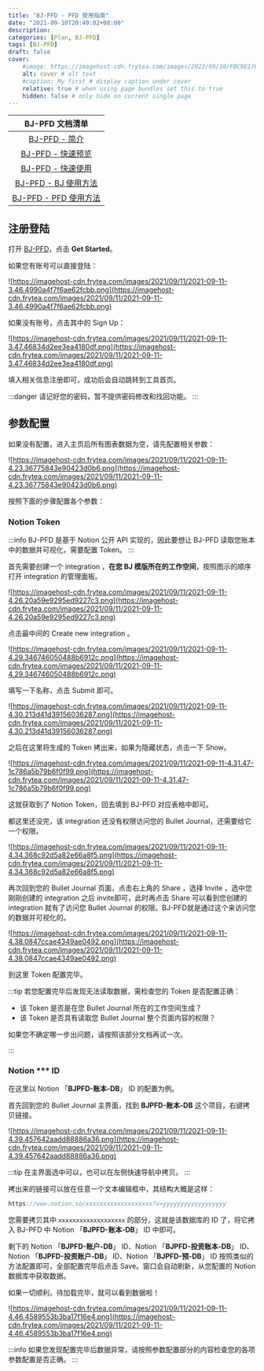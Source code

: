 ```yaml
---
title: "BJ-PFD - PFD 使用指南"
date: "2021-09-10T20:40:02+08:00"
description: 
categories: [Plan, BJ-PFD]
tags: [BJ-PFD]
draft: false
cover:
    #image: https://imagehost-cdn.frytea.com/images/2022/09/10/FBC9E170-AC72-44AA-8A17-4D21BCCC7AE21dda98e00bd9bc36.jpg # image path/url
    alt: cover # alt text
    #caption: My first # display caption under cover
    relative: true # when using page bundles set this to true
    hidden: false # only hide on current single page
---
```


| BJ-PFD 文档清单 |
| :--: |
| [BJ-PFD - 简介](/technology/bj-pfd/intro/) |
| [BJ-PFD - 快速预览](/technology/bj-pfd/overview/) |
| [BJ-PFD - 快速使用](/technology/bj-pfd/quick-start/) |
| [BJ-PFD - BJ 使用方法](/technology/bj-pfd/bj-tutor/) |
| [BJ-PFD - PFD 使用方法](/technology/bj-pfd/pfd-tutor/) |

## 注册登陆

打开 [BJ-PFD](https://bjpfd.frytea.com)，点击 **Get Started**。

如果您有账号可以直接登陆：

![https://imagehost-cdn.frytea.com/images/2021/09/11/2021-09-11-3.46.4990a4f7f6ae62fcbb.png](https://imagehost-cdn.frytea.com/images/2021/09/11/2021-09-11-3.46.4990a4f7f6ae62fcbb.png)

如果没有账号，点击其中的 Sign Up：

![https://imagehost-cdn.frytea.com/images/2021/09/11/2021-09-11-3.47.46834d2ee3ea4180df.png](https://imagehost-cdn.frytea.com/images/2021/09/11/2021-09-11-3.47.46834d2ee3ea4180df.png)

填入相关信息注册即可，成功后会自动跳转到工具首页。

:::danger
请记好您的密码，暂不提供密码修改和找回功能。
:::

## 参数配置

如果没有配置，进入主页后所有图表数据为空，请先配置相关参数：

![https://imagehost-cdn.frytea.com/images/2021/09/11/2021-09-11-4.23.36775843e90423d0b6.png](https://imagehost-cdn.frytea.com/images/2021/09/11/2021-09-11-4.23.36775843e90423d0b6.png)

按照下面的步骤配置各个参数：

###  Notion **Token**

:::info
BJ-PFD 是基于 Notion 公开 API 实现的，因此要想让 BJ-PFD 读取您账本中的数据并可视化，需要配置 Token。
:::

首先需要创建一个 integration ，**在您 BJ 模版所在的工作空间**，按照图示的顺序打开 integration 的管理面板。

![https://imagehost-cdn.frytea.com/images/2021/09/11/2021-09-11-4.26.20a59e9295ed9227c3.png](https://imagehost-cdn.frytea.com/images/2021/09/11/2021-09-11-4.26.20a59e9295ed9227c3.png)

点击最中间的 Create new integration 。

![https://imagehost-cdn.frytea.com/images/2021/09/11/2021-09-11-4.29.346746050488b6912c.png](https://imagehost-cdn.frytea.com/images/2021/09/11/2021-09-11-4.29.346746050488b6912c.png)

填写一下名称，点击 Submit 即可。

![https://imagehost-cdn.frytea.com/images/2021/09/11/2021-09-11-4.30.213d41d39156036287.png](https://imagehost-cdn.frytea.com/images/2021/09/11/2021-09-11-4.30.213d41d39156036287.png)

之后在这里将生成的 Token 拷出来，如果为隐藏状态，点击一下 Show。

![https://imagehost-cdn.frytea.com/images/2021/09/11/2021-09-11-4.31.47-1c786a5b79b6f0f99.png](https://imagehost-cdn.frytea.com/images/2021/09/11/2021-09-11-4.31.47-1c786a5b79b6f0f99.png)

这就获取到了 Notion Token，回去填到 BJ-PFD 对应表格中即可。

都这里还没完，该 integration 还没有权限访问您的 Bullet Journal，还需要给它一个权限。

![https://imagehost-cdn.frytea.com/images/2021/09/11/2021-09-11-4.34.368c92d5a82e66a8f5.png](https://imagehost-cdn.frytea.com/images/2021/09/11/2021-09-11-4.34.368c92d5a82e66a8f5.png)

再次回到您的 Bullet Journal 页面，点击右上角的 Share ，选择 Invite ，选中您刚刚创建的 integration 之后 invite即可，此时再点击 Share 可以看到您创建的 integration 就有了访问您 Bullet Journal 的权限。BJ-PFD就是通过这个来访问您的数据并可视化的。

![https://imagehost-cdn.frytea.com/images/2021/09/11/2021-09-11-4.38.0847ccae4349ae0492.png](https://imagehost-cdn.frytea.com/images/2021/09/11/2021-09-11-4.38.0847ccae4349ae0492.png)

到这里 Token 配置完毕。

:::tip
若您配置完毕后发现无法读取数据，需检查您的 Token 是否配置正确：
 - 该 Token 是否是在您 Bullet Journal 所在的工作空间生成？
 - 该 Token 是否具有读取您 Bullet Journal 整个页面内容的权限？

如果您不确定哪一步出问题，请按照该部分文档再试一次。

:::

### Notion *** ID

在这里以 Notion 「**BJPFD-账本-DB**」 ID 的配置为例。

首先回到您的 Bullet Journal 主界面，找到 **BJPFD-账本-DB** 这个项目，右键拷贝链接。

![https://imagehost-cdn.frytea.com/images/2021/09/11/2021-09-11-4.39.457642aadd88886a36.png](https://imagehost-cdn.frytea.com/images/2021/09/11/2021-09-11-4.39.457642aadd88886a36.png)

:::tip
在主界面选中可以，也可以在左侧快速导航中拷贝。
:::

拷出来的链接可以放在任意一个文本编辑框中，其结构大概是这样：

```jsx
https://www.notion.so/xxxxxxxxxxxxxxxxxxx?v=yyyyyyyyyyyyyyyyyy
```

您需要拷贝其中 `xxxxxxxxxxxxxxxxxxx` 的部分，这就是该数据库的 ID 了，将它拷入 BJ-PFD 中 Notion 「**BJPFD-账本-DB**」 ID 中即可。

剩下的 Notion 「**BJPFD-账户-DB**」 ID、Notion 「**BJPFD-投资账本-DB**」 ID、Notion 「**BJPFD-投资账户-DB**」 ID、Notion 「**BJPFD-预-DB**」 ID 按照类似的方法配置即可，全部配置完毕后点击 Save。窗口会自动刷新，从您配置的 Notion 数据库中获取数据。

如果一切顺利，待加载完毕，就可以看到数据啦！

![https://imagehost-cdn.frytea.com/images/2021/09/11/2021-09-11-4.46.4589553b3ba17f16e4.png](https://imagehost-cdn.frytea.com/images/2021/09/11/2021-09-11-4.46.4589553b3ba17f16e4.png)

:::info
如果您发现配置完毕后数据异常，请按照参数配置部分的内容检查您的各项参数配置是否正确。
:::